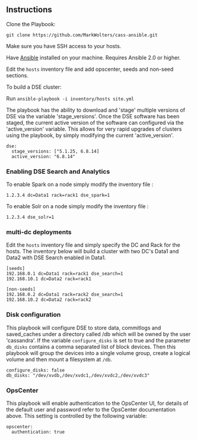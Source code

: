 ## Instructions
Clone the Playbook:
```
git clone https://github.com/MarkWolters/cass-ansible.git
```
Make sure you have SSH access to your hosts.

Have [Ansible](http://docs.ansible.com/intro_installation.html) installed on your machine. Requires Ansible 2.0 or higher.

Edit the ```hosts``` inventory file and add opscenter, seeds and non-seed sections.

To build a DSE cluster:

Run ```ansible-playbook -i inventory/hosts site.yml```

The playbook has the ability to download and 'stage' multiple versions of DSE via the variable 'stage_versions'. Once the DSE software has been staged, the current active version of the software can configured via the 'active_version' variable. This allows for very rapid upgrades of clusters using the playbook, by simply modifying the current 'active_version'.

```
dse:
  stage_versions: ["5.1.25, 6.8.14]
  active_version: "6.8.14"
```

### Enabling DSE Search and Analytics

To enable Spark on a node simply modify the inventory file :

```1.2.3.4 dc=Data1 rack=rack1 dse_spark=1```

To enable Solr on a node simply modify the inventory file :

```1.2.3.4 dse_solr=1```


### multi-dc deployments

Edit the ```hosts``` inventory file and simply specify the DC and Rack for the hosts. The inventory below will build a cluster with two DC's Data1 and Data2 with DSE Search enabled in Data1.

````
[seeds]
192.168.0.1 dc=Data1 rack=rack1 dse_search=1
192.168.10.1 dc=Data2 rack=rack1

[non-seeds]
192.168.0.2 dc=Data1 rack=rack2 dse_search=1
192.168.10.2 dc=Data2 rack=rack2
````

### Disk configuration
This playbook will configure DSE to store data, commitlogs and saved_caches under a directory called /db which will be owned by the user 'cassandra'. If the variable ````configure_disks```` is set to true and the parameter ````db_disks```` contains a comma separated list of block devices. Then this playbook will group the devices into a single volume group, create a logical volume and then mount a filesystem at ````/db````.   

````
configure_disks: false
db_disks: "/dev/xvdb,/dev/xvdc1,/dev/xvdc2,/dev/xvdc3"
````   

###  OpsCenter
This playbook will enable authentication to the OpsCenter UI, for details of the default user and password refer to the OpsCenter documentation above. This setting is controlled by the following variable:

````
opscenter:
  authentication: true
````

